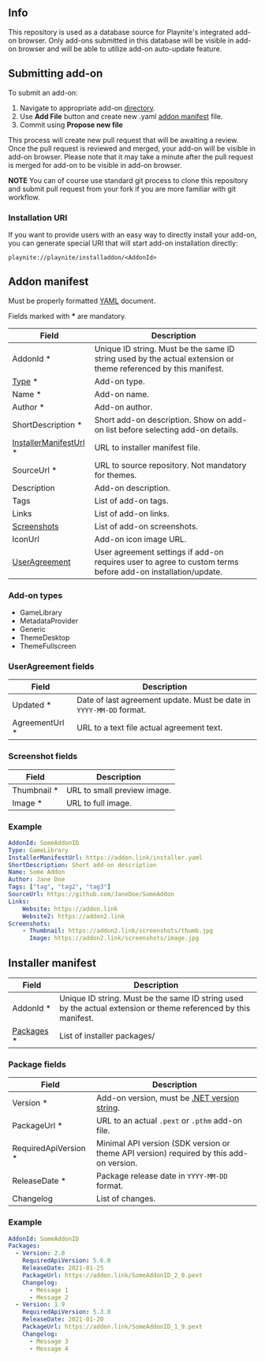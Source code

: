 Info
---------------------

This repository is used as a database source for Playnite's integrated add-on browser. Only add-ons submitted in this database will be visible in add-on browser and will be able to utilize add-on auto-update feature.

Submitting add-on
---------------------

To submit an add-on:
1) Navigate to appropriate add-on [directory](https://github.com/JosefNemec/PlayniteAddonDatabase/tree/master/addons).
2) Use **Add File** button and create new .yaml [addon manifest](#Addon-manifest) file.
3) Commit using **Propose new file**

This process will create new pull request that will be awaiting a review. Once the pull request is reviewed and merged, your add-on will be visible in add-on browser. Please note that it may take a minute after the pull request is merged for add-on to be visible in add-on browser.

**NOTE** You can of course use standard git process to clone this repository and submit pull request from your fork if you are more familiar with git workflow.

### Installation URI

If you want to provide users with an easy way to directly install your add-on, you can generate special URI that will start add-on installation directly:

`playnite://playnite/installaddon/<AddonId>`

Addon manifest
---------------------

Must be properly formatted [YAML](https://en.wikipedia.org/wiki/YAML) document.

Fields marked with **\*** are mandatory.

| Field | Description |
| - | - |
| AddonId * | Unique ID string. Must be the same ID string used by the actual extension or theme referenced by this manifest. |
| [Type](#Add-on-types) * | Add-on type. |
| Name * | Add-on name. |
| Author * | Add-on author. |
| ShortDescription * | Short add-on description. Show on add-on list before selecting add-on details. |
| [InstallerManifestUrl](#Installer-manifest) * | URL to installer manifest file. |
| SourceUrl * | URL to source repository. Not mandatory for themes. |
| Description | Add-on description. |
| Tags | List of add-on tags. |
| Links | List of add-on links.  |
| [Screenshots](#Screenshot-fields) | List of add-on screenshots. |
| IconUrl | Add-on icon image URL. |
| [UserAgreement](#UserAgreement-fields) | User agreement settings if add-on requires user to agree to custom terms before add-on installation/update. |

### Add-on types

* GameLibrary
* MetadataProvider
* Generic
* ThemeDesktop
* ThemeFullscreen

### UserAgreement fields

| Field | Description |
| - | - |
| Updated * | Date of last agreement update. Must be date in `YYYY-MM-DD` format. |
| AgreementUrl * | URL to a text file actual agreement text. |

### Screenshot fields

| Field | Description |
| - | - |
| Thumbnail * | URL to small preview image. |
| Image * | URL to full image. |

### Example

```yaml
AddonId: SomeAddonID
Type: GameLibrary
InstallerManifestUrl: https://addon.link/installer.yaml
ShortDescription: Short add-on description
Name: Some Addon
Author: Jane Doe
Tags: ["tag", "tag2", "tag3"]
SourceUrl: https://github.com/JaneDoe/SomeAddon
Links:
    Website: https://addon.link
    Website2: https://addon2.link
Screenshots:
    - Thumbnail: https://addon2.link/screenshots/thumb.jpg
      Image: https://addon2.link/screenshots/image.jpg
```

Installer manifest
---------------------

| Field | Description |
| - | - |
| AddonId * | Unique ID string. Must be the same ID string used by the actual extension or theme referenced by this manifest. |
| [Packages](#Package-fields) * | List of installer packages/ |

### Package fields

| Field | Description |
| - | - |
| Version * | Add-on version, must be [.NET version string](https://docs.microsoft.com/en-us/dotnet/api/system.version). |
| PackageUrl * | URL to an actual `.pext` or `.pthm` add-on file. |
| RequiredApiVersion * | Minimal API version (SDK version or theme API version) required by this add-on version. |
| ReleaseDate * | Package release date in `YYYY-MM-DD` format. |
| Changelog | List of changes. |

### Example

```yaml
AddonId: SomeAddonID
Packages:
  - Version: 2.0
    RequiredApiVersion: 5.6.0
    ReleaseDate: 2021-01-25
    PackageUrl: https://addon.link/SomeAddonID_2_0.pext
    Changelog:
      - Message 1
      - Message 2
  - Version: 1.9
    RequiredApiVersion: 5.3.0
    ReleaseDate: 2021-01-20
    PackageUrl: https://addon.link/SomeAddonID_1_9.pext
    Changelog:
      - Message 3
      - Message 4
```
